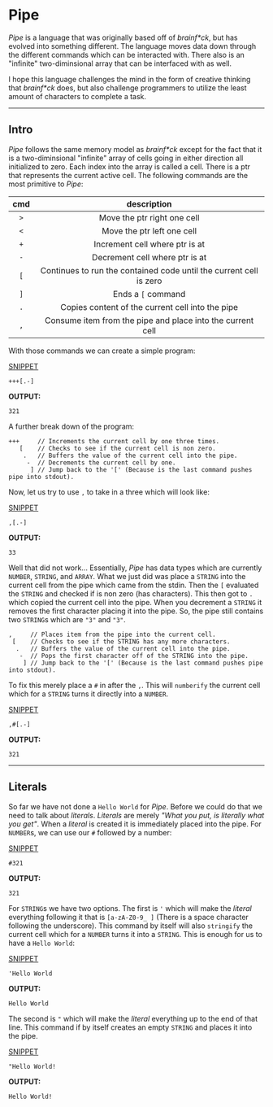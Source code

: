# Pipe
_Pipe_ is a language that was originally based off of _brainf*ck_, but has evolved into something different. The language moves data down through the different commands which can be interacted with. There also is an "infinite" two-diminsional array that can be interfaced with as well.

I hope this language challenges the mind in the form of creative thinking that _brainf*ck_ does, but also challenge programmers to utilize the least amount of characters to complete a task.

---

## Intro

_Pipe_ follows the same memory model as _brainf*ck_ except for the fact that it is a two-diminsional "infinite" array of cells going in either direction all initialized to zero. Each index into the array is called a cell. There is a ptr that represents the current active cell. The following commands are the most primitive to _Pipe_:

|cmd|description|
|:---:|:---:|
|`>`|Move the ptr right one cell|
|`<`|Move the ptr left one cell|
|`+`|Increment cell where ptr is at|
|`-`|Decrement cell where ptr is at|
|`[`|Continues to run the contained code until the current cell is zero|
|`]`|Ends a `[` command|
|`.`|Copies content of the current cell into the pipe|
|`,`|Consume item from the pipe and place into the current cell|


With those commands we can create a simple program:

[SNIPPET](https://tkellehe.github.io/Pipe/?input=&code=%2B%2B%2B%5B.-%5D)
```
+++[.-]
```
__OUTPUT:__
```
321
```

A further break down of the program:
```
+++     // Increments the current cell by one three times.
   [    // Checks to see if the current cell is non zero.
    .   // Buffers the value of the current cell into the pipe.
     -  // Decrements the current cell by one.
      ] // Jump back to the '[' (Because is the last command pushes pipe into stdout).
```

Now, let us try to use `,` to take in a three which will look like:

[SNIPPET](https://tkellehe.github.io/Pipe/?input=3&code=%2C%5B.-%5D)
```
,[.-]
```
__OUTPUT:__
```
33
```

Well that did not work... Essentially, _Pipe_ has data types which are currently `NUMBER`, `STRING`, and `ARRAY`.
What we just did was place a `STRING` into the current cell from the pipe which came from the stdin. Then the `[` evaluated
the `STRING` and checked if is non zero (has characters). This then got to `.` which copied the current cell into the pipe.
When you decrement a `STRING` it removes the first character placing it into the pipe. So, the pipe still contains two `STRING`s
which are `"3"` and `"3"`.
```
,     // Places item from the pipe into the current cell.
 [    // Checks to see if the STRING has any more characters.
  .   // Buffers the value of the current cell into the pipe.
   -  // Pops the first character off of the STRING into the pipe.
    ] // Jump back to the '[' (Because is the last command pushes pipe into stdout).
```

To fix this merely place a `#` in after the `,`. This will `numberify` the current cell which for a `STRING` turns
it directly into a `NUMBER`.

[SNIPPET](https://tkellehe.github.io/Pipe/?input=3&code=%2C%23%5B.-%5D)
```
,#[.-]
```
__OUTPUT:__
```
321
```

---

## Literals

So far we have not done a `Hello World` for _Pipe_. Before we could do that we need to talk about _literals_. _Literals_ 
are merely _"What you put, is literally what you get"_. When a _literal_ is created it is immediately placed into the pipe. For `NUMBER`s, we can use our `#` followed by a number:

[SNIPPET](https://tkellehe.github.io/Pipe/?input=&code=%23100)

```
#321
```
__OUTPUT:__
```
321
```

For `STRING`s we have two options. The first is `'` which will make the _literal_ everything following it that is `[a-zA-Z0-9_ ]` (There is a space character following the underscore). This command by itself will also `stringify` the current cell which for a `NUMBER` turns it into a `STRING`. This is enough for us to have a `Hello World`:

[SNIPPET](https://tkellehe.github.io/Pipe/?input=&code=%27Hello%20World)

```
'Hello World
```
__OUTPUT:__
```
Hello World
```

The second is `"` which will make the _literal_ everything up to the end of that line. This command if by itself creates an empty `STRING` and places it into the pipe.

[SNIPPET](https://tkellehe.github.io/Pipe/?input=&code=%22Hello%20World!)

```
"Hello World!
```
__OUTPUT:__
```
Hello World!
```
